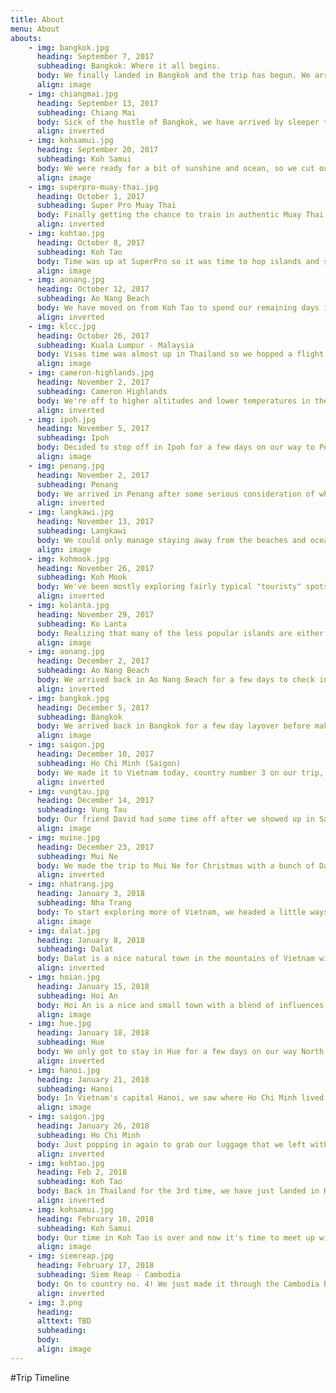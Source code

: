 ```yaml
---
title: About
menu: About
abouts:
    - img: bangkok.jpg
      heading: September 7, 2017
      subheading: Bangkok: Where it all begins.
      body: We finally landed in Bangkok and the trip has begun. We arrived without a plan and with nothing more than backpacks on our backs and some money in our pockets.
      align: image
    - img: chiangmai.jpg
      heading: September 13, 2017
      subheading: Chiang Mai
      body: Sick of the hustle of Bangkok, we have arrived by sleeper train in Chiang Mai for some good ol' fashion relaxing.
      align: inverted
    - img: kohsamui.jpg
      heading: September 20, 2017
      subheading: Koh Samui
      body: We were ready for a bit of sunshine and ocean, so we cut our time in Chiang Mai short and hit the islands!
      align: image
    - img: superpro-muay-thai.jpg
      heading: October 1, 2017
      subheading: Super Pro Muay Thai
      body: Finally getting the chance to train in authentic Muay Thai! Only for a week this time around though.
      align: inverted
    - img: kohtao.jpg
      heading: October 8, 2017
      subheading: Koh Tao
      body: Time was up at SuperPro so it was time to hop islands and see what life is like on the Island of Turtles.
      align: image
    - img: aonang.jpg
      heading: October 12, 2017
      subheading: Ao Nang Beach
      body: We have moved on from Koh Tao to spend our remaining days in Ao Nang beach before we leave for Malaysia.
      align: inverted
    - img: klcc.jpg
      heading: October 26, 2017
      subheading: Kuala Lumpur - Malaysia
      body: Visas time was almost up in Thailand so we hopped a flight across the border to see Malaysia. First stop, Kuala Lumpur!
      align: image   
    - img: cameron-highlands.jpg
      heading: November 2, 2017
      subheading: Cameron Highlands
      body: We're off to higher altitudes and lower temperatures in the Cameron Highlands. This mountainous region is home to valleys of tea plantations and farms as far as the eye can see.
      align: inverted
    - img: ipoh.jpg
      heading: November 5, 2017
      subheading: Ipoh
      body: Decided to stop off in Ipoh for a few days on our way to Penang. Cameron Highlands left us wanting to see more of Malaysias landscape and nature and we're hoping to get our fill here before hitting the next city.
      align: image
    - img: penang.jpg
      heading: November 2, 2017
      subheading: Penang
      body: We arrived in Penang after some serious consideration of whether to postpone our visit due to the major flooding in the region. We are staying in Georgetown and thankfully this area has recovered well.
      align: inverted
    - img: langkawi.jpg
      heading: November 13, 2017
      subheading: Langkawi
      body: We could only manage staying away from the beaches and ocean for so long. We have landed in Langkawi and are loving being back with the sun, sand, and water. The really cheap beers don't hurt either :)
      align: image
    - img: kohmook.jpg
      heading: November 26, 2017
      subheading: Koh Mook
      body: We've been mostly exploring fairly typical "touristy" spots on our trip with plenty of luxuries and decided that it was time to do some island hopping to the less popular islands of Thailand and get a better feel for the real island life. We're staying in small bungalows near the beach for $10/night.
      align: inverted
    - img: kolanta.jpg
      heading: November 29, 2017
      subheading: Ko Lanta
      body: Realizing that many of the less popular islands are either nearly impossible to get to or are only resort islands and insanely expensive, we have decided just to travel to Ko Lanta for a few days on our way North back to Bangkok before flying to Vietnam.
      align: image
    - img: aonang.jpg
      heading: December 2, 2017
      subheading: Ao Nang Beach
      body: We arrived back in Ao Nang Beach for a few days to check in on our favorite restaurant and to spend a little bit of beach time before a flight from Krabi to Bangkok.
      align: inverted
    - img: bangkok.jpg
      heading: December 5, 2017
      subheading: Bangkok
      body: We arrived back in Bangkok for a few day layover before making our trip to country number 3... Vietnam! It's much less overwhelming a second time around!
      align: image
    - img: saigon.jpg
      heading: December 10, 2017
      subheading: Ho Chi Minh (Saigon)
      body: We made it to Vietnam today, country number 3 on our trip, and will meet up with our old University roommate who is over here teaching English.
      align: inverted
    - img: vungtau.jpg
      heading: December 14, 2017
      subheading: Vung Tau
      body: Our friend David had some time off after we showed up in Saigon, so we decided to head to Vung Tau for a few days. It is a little beach town a few hours East of Saigon where we surfed and had free reign of a strange amusement park.
      align: image
    - img: muine.jpg
      heading: December 23, 2017
      subheading: Mui Ne
      body: We made the trip to Mui Ne for Christmas with a bunch of David's work colleagues. We didn't get a chance to surf but we did sled down sand dunes on Christmas day.
      align: inverted
    - img: nhatrang.jpg
      heading: January 3, 2018
      subheading: Nha Trang
      body: To start exploring more of Vietnam, we headed a little ways North to Nha Trang, another beach town. We will spend a few days here, a few in Dalat, and a few in Cam Ranh Bay before continuing North.
      align: image
    - img: dalat.jpg
      heading: January 8, 2018
      subheading: Dalat
      body: Dalat is a nice natural town in the mountains of Vietnam with plenty of natural activities like mountain biking, hiking and canyoning. It will be nice to escape the heat for a while.
      align: inverted
    - img: hoian.jpg
      heading: January 15, 2018
      subheading: Hoi An
      body: Hoi An is a nice and small town with a blend of influences primarily from the French, Chinese, and Japanese. It has been a UNESCO Heritage Site since 1999 and is well known for its Ancient Town. We're excited to get a chance to explore here.
      align: image  
    - img: hue.jpg
      heading: January 18, 2018
      subheading: Hue
      body: We only got to stay in Hue for a few days on our way North but it was a really nice place. The key attraction is the Imperial City and it was awesome to get the chance to roam around and explore it.
      align: inverted
    - img: hanoi.jpg
      heading: January 21, 2018
      subheading: Hanoi
      body: In Vietnam's capital Hanoi, we saw where Ho Chi Minh lived and is buried, took a cooking class, and partied with an insane crowd of Vietnamese people after they qualified for the U23 Asia Cup Final.
      align: image
    - img: saigon.jpg
      heading: January 26, 2018
      subheading: Ho Chi Minh
      body: Just popping in again to grab our luggage that we left with a friend. Watched the Asia Cup final on Bui Vien street, which they unfortunately lost, but the Vietnamese partied like they won anyways.
      align: inverted
    - img: kohtao.jpg
      heading: Feb 2, 2018
      subheading: Koh Tao
      body: Back in Thailand for the 3rd time, we have just landed in Koh Tao. We are meeting back up with the lovely Australian girls we travelled Vietnam with for the last leg of their trip. Looking forward to some beach time and doing our SSI Open Water Scuba certification!
      align: inverted
    - img: kohsamui.jpg
      heading: February 10, 2018
      subheading: Koh Samui
      body: Our time in Koh Tao is over and now it's time to meet up with another friend on Koh Samui. He is a buddy from back home that I used to work with and this is his first stop in Thailand apart from landing in Bangkok. After countless hours fantasizing about a trip like this in the work truck, it's hard to believe that it actually worked out.
      align: image
    - img: siemreap.jpg
      heading: February 17, 2018
      subheading: Siem Reap - Cambodia
      body: On to country no. 4! We just made it through the Cambodia border crossing at PoiPet and are on our way to Siem Reap. Of course, Angkor Wat is at the top of our list of todo's and we can't wait!
      align: inverted    
    - img: 3.png
      heading:
      alttext: TBD
      subheading:
      body:
      align: image       
---
```


#Trip Timeline
